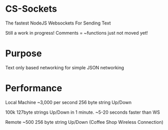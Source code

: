 # CS-Sockets
The fastest NodeJS Websockets For Sending Text

Still a work in progress! Comments = ~functions just not moved yet! 

# Purpose 
Text only based networking for simple JSON networking

# Performance
Local Machine ~3,000 per second 256 byte string Up/Down

100k 127byte strings Up/Down in 1 minute. ~5-20 seconds faster than WS

Remote ~500 256 byte string Up/Down (Coffee Shop Wireless Connection)


